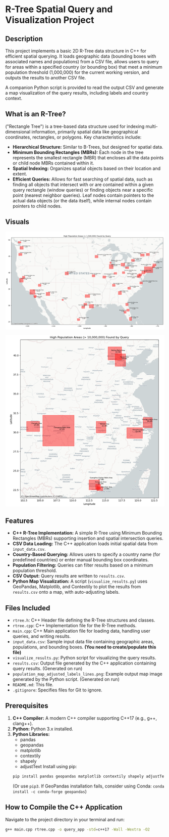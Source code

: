 # R-Tree Spatial Query and Visualization Project

## Description

This project implements a basic 2D R-Tree data structure in C++ for efficient spatial querying. It loads geographic data (bounding boxes with associated names and populations) from a CSV file, allows users to query for areas within a specified country (or bounding box) that meet a minimum population threshold (1,000,000) for the current working version, and outputs the results to another CSV file.

A companion Python script is provided to read the output CSV and generate a map visualization of the query results, including labels and country context.

## What is an R-Tree?

("Rectangle Tree") is a tree-based data structure used for indexing multi-dimensional information, primarily spatial data like geographical coordinates, rectangles, or polygons. Key characteristics include:

* **Hierarchical Structure:** Similar to B-Trees, but designed for spatial data.
* **Minimum Bounding Rectangles (MBRs):** Each node in the tree represents the smallest rectangle (MBR) that encloses all the data points or child node MBRs contained within it.
* **Spatial Indexing:** Organizes spatial objects based on their location and extent.
* **Efficient Queries:** Allows for fast searching of spatial data, such as finding all objects that intersect with or are contained within a given query rectangle (window queries) or finding objects near a specific point (nearest neighbor queries). Leaf nodes contain pointers to the actual data objects (or the data itself), while internal nodes contain pointers to child nodes.


## Visuals

![Spatial Data over the US](images/UnitedStates.png "United States")

![Spatial Data over China](images/China.png "China")

## Features

* **C++ R-Tree Implementation:** A simple R-Tree using Minimum Bounding Rectangles (MBRs) supporting insertion and spatial intersection queries.
* **CSV Data Loading:** The C++ application loads initial spatial data from `input_data.csv`.
* **Country-Based Querying:** Allows users to specify a country name (for predefined countries) or enter manual bounding box coordinates.
* **Population Filtering:** Queries can filter results based on a minimum population threshold.
* **CSV Output:** Query results are written to `results.csv`.
* **Python Map Visualization:** A script (`visualize_results.py`) uses GeoPandas, Matplotlib, and Contextily to plot the results from `results.csv` onto a map, with auto-adjusting labels.

## Files Included

* `rtree.h`: C++ Header file defining the R-Tree structures and classes.
* `rtree.cpp`: C++ Implementation file for the R-Tree methods.
* `main.cpp`: C++ Main application file for loading data, handling user queries, and writing results.
* `input_data.csv`: Sample input data file containing geographic areas, populations, and bounding boxes. **(You need to create/populate this file)**
* `visualize_results.py`: Python script for visualizing the query results.
* `results.csv`: Output file generated by the C++ application containing query results. (Generated on run)
* `population_map_adjusted_labels_lines.png`: Example output map image generated by the Python script. (Generated on run)
* `README.md`: This file.
* `.gitignore`: Specifies files for Git to ignore.

## Prerequisites

1.  **C++ Compiler:** A modern C++ compiler supporting C++17 (e.g., g++, clang++).
2.  **Python:** Python 3.x installed.
3.  **Python Libraries:**
    * pandas
    * geopandas
    * matplotlib
    * contextily
    * shapely
    * adjustText
    Install using pip:
    ```bash
    pip install pandas geopandas matplotlib contextily shapely adjustText
    ```
    (Or use `pip3`. If GeoPandas installation fails, consider using Conda: `conda install -c conda-forge geopandas`)

## How to Compile the C++ Application

Navigate to the project directory in your terminal and run:

```bash
g++ main.cpp rtree.cpp -o query_app -std=c++17 -Wall -Wextra -O2

